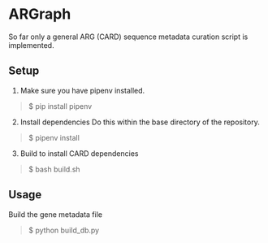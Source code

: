 # ARGraph
So far only a general ARG (CARD) sequence metadata curation script is implemented.

## Setup
1. Make sure you have pipenv installed.
> $ pip install pipenv

2. Install dependencies
Do this within the base directory of the repository.
> $ pipenv install

3. Build to install CARD dependencies
> $ bash build.sh

## Usage
Build the gene metadata file
> $ python build_db.py
